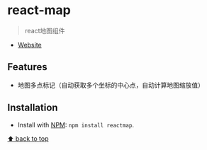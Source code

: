 # react-map

> react地图组件
- [Website](https://github.com/guxuelong/react-map)



## Features

- 地图多点标记（自动获取多个坐标的中心点，自动计算地图缩放值）

## Installation

- Install with [NPM](https://npmjs.com): `npm install reactmap`.






[⬆ back to top](#react-map)
